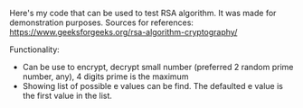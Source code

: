 Here's my code that can be used to test RSA algorithm. It was made for demonstration purposes. 
Sources for references: https://www.geeksforgeeks.org/rsa-algorithm-cryptography/ 

Functionality:
- Can be use to encrypt, decrypt small number (preferred 2 random prime number, any), 4 digits prime is the maximum 
- Showing list of possible e values can be find. The defaulted e value is the first value in the list. 
